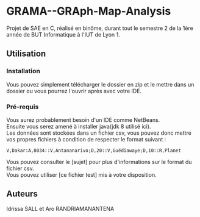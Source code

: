 # GRAMA--GRAph-Map-Analysis
Projet de SAE en C, réalisé en binôme, durant tout le semestre 2 de la 1ère année de BUT Informatique à l'IUT de Lyon 1.

## Utilisation

### Installation 
Vous pouvez simplement télécharger le dossier en zip et le mettre dans un dossier ou vous pourrez l'ouvrir après avec votre IDE.

### Pré-requis 
Vous aurez probablement besoin d'un IDE comme NetBeans.  
Ensuite vous serez amené à installer java(jdk 8 utilisé ici).  
Les données sont stockées dans un fichier csv, vous pouvez donc mettre vos propres fichiers à condition de respecter le format suivant :  
```csv
V,Dakar:A,8034::V,Antananarivo;D,20::V,Guédiawaye;D,10::R,Planet
```
Vous pouvez consulter le [sujet] pour plus d'informations sur le format du fichier csv.  
Vous pouvez utiliser [ce fichier test] mis à votre disposition.

## Auteurs 
Idrissa SALL et Aro RANDRIAMANANTENA
